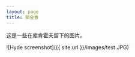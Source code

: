 ```yaml
---
layout: page
title: 郁金香
---
```



这是一些在库肯霍夫留下的图片。

![Hyde screenshot]({{ site.url }}/images/test.JPG)

